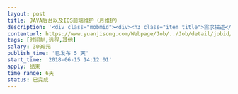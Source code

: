 ```yaml
---                
layout: post       
title: JAVA后台以及IOS前端维护（月维护）           
description: '<div class="mobmid"><div><h3 class="item_title">需求描述</h3><p>1.主要是JAVA后台的日常维护，但偶尔需要IOS前端配合，确保服务器的正常运行，检查漏洞，检查代码，<br/>确保接口的及时性和正常（短信验证码接口）（身份证认证，活体检测接口）（银行卡认证接口）及其他接口的稳定性<br/> <br/>2，本项目是 一个APP 和一个JAVA的后台  APP 只有IOS端 没有安卓端<br/> <br/>3.维护费用最好按月计算，出现BUG  或者 APP 和后台不能使用 要及时排查出原因 和处理 确保我司的正常运营<br/> <br/>4.若在维护期间产生的其他改动 可另行商议项目大小 单独计算工时 或者项目 <br/> <br/>5.对整个项目有排查能力和更好的建议能力，积极提出有建议更好的方案<br/> <br/>6.java后台任务比重较多 希望找一个主JAVA 又有朋友可以处理IOS前端问题的2个人</p></div><!--info end--></div>'     
contenturl: https://www.yuanjisong.com/Webpage/Job/../Job/detail/jobid/101579      
tags: [时间制,远程,其他]            
salary: 3000元          
publish_time: '已发布 5 天'         
start_time: '2018-06-15 14:12:01'           
apply: 结束                   
time_range: 6天              
status: 已完成                  
---                 
```

